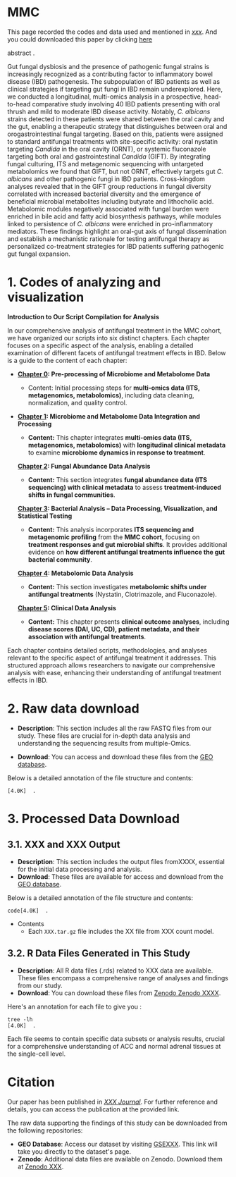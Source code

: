 # MMC

This page recorded the codes and data used and mentioned in [*xxx*](XXX). And you could downloaded this paper by clicking [here](pdf/XXX)



abstract .

Gut fungal dysbiosis and the presence of pathogenic fungal strains is increasingly recognized as a contributing factor to inflammatory bowel disease (IBD) pathogenesis. The subpopulation of IBD patients as well as clinical strategies if targeting gut fungi in IBD remain underexplored. Here, we conducted a longitudinal, multi-omics analysis in a prospective, head-to-head comparative study involving 40 IBD patients presenting with oral thrush and mild to moderate IBD disease activity. Notably, *C. albicans* strains detected in these patients were shared between the oral cavity and the gut, enabling a therapeutic strategy that distinguishes between oral and orogastrointestinal fungal targeting. Based on this, patients were assigned to standard antifungal treatments with site-specific activity: oral nystatin targeting *Candida* in the oral cavity (ORNT), or systemic fluconazole targeting both oral and gastrointestinal *Candida* (GIFT). By integrating fungal culturing, ITS and metagenomic sequencing with untargeted metabolomics we found that GIFT, but not ORNT, effectively targets gut *C. albicans* and other pathogenic fungi in IBD patients. Cross-kingdom analyses revealed that in the GIFT group reductions in fungal diversity correlated with increased bacterial diversity and the emergence of beneficial microbial metabolites including butyrate and lithocholic acid. Metabolomic modules negatively associated with fungal burden were enriched in bile acid and fatty acid biosynthesis pathways, while modules linked to persistence of *C. albicans* were enriched in pro-inflammatory mediators.  These findings highlight an oral-gut axis of fungal dissemination and establish a mechanistic rationale for testing antifungal therapy as personalized co-treatment strategies for IBD patients suffering pathogenic gut fungal expansion.

# **1. Codes of analyzing and visualization**

**Introduction to Our Script Compilation for Analysis**

In our comprehensive analysis of antifungal treatment in the MMC cohort, we have organized our scripts into six distinct chapters. Each chapter focuses on a specific aspect of the analysis, enabling a detailed examination of different facets of antifungal treatment effects in IBD. Below is a guide to the content of each chapter:

- **[Chapter 0](Chapter0.md): Pre-processing of Microbiome and Metabolome Data**
  
  - Content: Initial processing steps for **multi-omics data (ITS, metagenomics, metabolomics)**, including data cleaning, normalization, and quality control.
  
- **[Chapter 1](Chapter1.md): Microbiome and Metabolome Data Integration and Processing**

  - **Content:** This chapter integrates **multi-omics data (ITS, metagenomics, metabolomics)** with **longitudinal clinical metadata** to examine **microbiome dynamics in response to treatment**.

  **[Chapter 2](Chapter2.md): Fungal Abundance Data Analysis**

  - **Content:** This section integrates **fungal abundance data (ITS sequencing) with clinical metadata** to assess **treatment-induced shifts in fungal communities**.

  **[Chapter 3](Chapter3.md): Bacterial Analysis – Data Processing, Visualization, and Statistical Testing**

  - **Content:** This analysis incorporates **ITS sequencing and metagenomic profiling** from the **MMC cohort**, focusing on **treatment responses and gut microbial shifts**. It provides additional evidence on **how different antifungal treatments influence the gut bacterial community**.

  **[Chapter 4](Chapter4.md): Metabolomic Data Analysis**

  - **Content:** This section investigates **metabolomic shifts under antifungal treatments** (Nystatin, Clotrimazole, and Fluconazole).

  **[Chapter 5](Chapter5.md): Clinical Data Analysis**

  - **Content:** This chapter presents **clinical outcome analyses**, including **disease scores (DAI, UC, CD), patient metadata, and their association with antifungal treatments**.


Each chapter contains detailed scripts, methodologies, and analyses relevant to the specific aspect of antifungal treatment it addresses. This structured approach allows researchers to navigate our comprehensive analysis with ease, enhancing their understanding of antifungal treatment effects in IBD.

# **2. Raw data download**

- **Description**: This section includes all the raw FASTQ files from our study. These files are crucial for in-depth data analysis and understanding the sequencing results from multiple-Omics.

- **Download**: You can access and download these files from the [GEO database](https://chat.openai.com/c/link-to-download).

Below is a detailed annotation of the file structure and contents:

```shell
[4.0K]  .
```

# **3. Processed Data Download**

## 3.1. XXX and XXX  Output

- **Description**: This section includes the output files fromXXXX, essential for the initial data processing and analysis.
- **Download**: These files are available for access and download from the [GEO database](https://chat.openai.com/c/link-to-download).

Below is a detailed annotation of the file structure and contents:

```shell
code[4.0K]  .
```

- Contents
  - Each `XXX.tar.gz` file includes the XX file from XXX count model.
  
    

## 3.2. R Data Files Generated in This Study

- **Description**: All R data files (.rds) related to XXX data are available. These files encompass a comprehensive range of analyses and findings from our study.
- **Download**: You can download these files from [Zenodo Zenodo XXXX](https://zenodo.org/records/XXX).

Here's an annotation for each file to give you :

~~~shell
tree -lh
[4.0K]  .
~~~

Each file seems to contain specific data subsets or analysis results, crucial for a comprehensive understanding of ACC and normal adrenal tissues at the single-cell level.

# **Citation**

Our paper has been published in [*XXX Journal*](https://chat.openai.com/c/xxxx). For further reference and details, you can access the publication at the provided link.

The raw data supporting the findings of this study can be downloaded from the following repositories:

- **GEO Database**: Access our dataset by visiting [GSEXXX](https://www.ncbi.nlm.nih.gov/geo/query/acc.cgi?acc=GSEXXX). This link will take you directly to the dataset's page.
- **Zenodo**: Additional data files are available on Zenodo. Download them at [Zenodo XXX](https://zenodo.org/records/XXX).